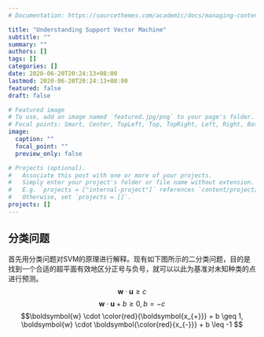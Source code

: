 ```yaml
---
# Documentation: https://sourcethemes.com/academic/docs/managing-content/

title: "Understanding Support Vector Machine"
subtitle: ""
summary: ""
authors: []
tags: []
categories: []
date: 2020-06-20T20:24:13+08:00
lastmod: 2020-06-20T20:24:13+08:00
featured: false
draft: false

# Featured image
# To use, add an image named `featured.jpg/png` to your page's folder.
# Focal points: Smart, Center, TopLeft, Top, TopRight, Left, Right, BottomLeft, Bottom, BottomRight.
image:
  caption: ""
  focal_point: ""
  preview_only: false

# Projects (optional).
#   Associate this post with one or more of your projects.
#   Simply enter your project's folder or file name without extension.
#   E.g. `projects = ["internal-project"]` references `content/project/deep-learning/index.md`.
#   Otherwise, set `projects = []`.
projects: []
---
```


## 分类问题

首先用分类问题对SVM的原理进行解释。现有如下图所示的二分类问题，目的是找到一个合适的超平面有效地区分正号与负号，就可以以此为基准对未知种类的点进行预测。
$$\boldsymbol{w} \cdot \boldsymbol{u} \geq c$$
$$\boldsymbol{w} \cdot \boldsymbol{u} + b \geq 0, b = -c$$
$$\boldsymbol{w} \cdot \color{red}{\boldsymbol{x_{+}}} + b \geq 1, \boldsymbol{w} \cdot \boldsymbol{\color{red}{x_{-}}} + b \leq -1 $$